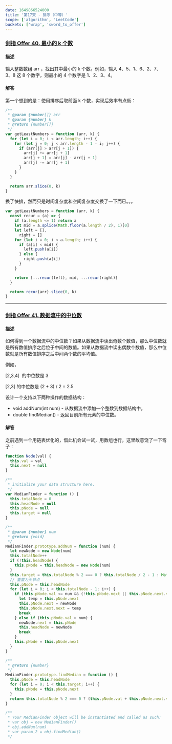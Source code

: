 ```yaml
---
date: 1649866524000
title: '第17天 - 排序（中等）'
scope: ['algorithm', 'LeetCode']
buckets: ['wrap', 'sword_to_offer']
---
```


### [剑指 Offer 40. 最小的 k 个数](https://leetcode-cn.com/problems/zui-xiao-de-kge-shu-lcof/)

#### 描述

输入整数数组 arr ，找出其中最小的 k 个数。例如，输入 4、5、1、6、2、7、3、8 这 8 个数字，则最小的 4 个数字是 1、2、3、4。

#### 解答

第一个想到的是：使用排序后取前面 k 个数，实现后效率有点低：

```javascript
/**
 * @param {number[]} arr
 * @param {number} k
 * @return {number[]}
 */
var getLeastNumbers = function (arr, k) {
  for (let i = 0; i < arr.length; i++) {
    for (let j = 0; j < arr.length - 1 - i; j++) {
      if (arr[j] > arr[j + 1]) {
        arr[j] += arr[j + 1]
        arr[j + 1] = arr[j] - arr[j + 1]
        arr[j] -= arr[j + 1]
      }
    }
  }

  return arr.slice(0, k)
}
```

换了快排，然而只是时间复杂度和空间复杂度交换了一下而已。。。

```javascript
var getLeastNumbers = function (arr, k) {
  const recur = (a) => {
    if (a.length <= 1) return a
    let mid = a.splice(Math.floor(a.length / 2), 1)[0]
    let left = [],
      right = []
    for (let i = 0; i < a.length; i++) {
      if (a[i] < mid) {
        left.push(a[i])
      } else {
        right.push(a[i])
      }
    }

    return [...recur(left), mid, ...recur(right)]
  }

  return recur(arr).slice(0, k)
}
```

---

### [剑指 Offer 41. 数据流中的中位数](https://leetcode-cn.com/problems/shu-ju-liu-zhong-de-zhong-wei-shu-lcof/)

#### 描述

如何得到一个数据流中的中位数？如果从数据流中读出奇数个数值，那么中位数就是所有数值排序之后位于中间的数值。如果从数据流中读出偶数个数值，那么中位数就是所有数值排序之后中间两个数的平均值。

例如，

[2,3,4]  的中位数是 3

[2,3] 的中位数是 (2 + 3) / 2 = 2.5

设计一个支持以下两种操作的数据结构：

- void addNum(int num) - 从数据流中添加一个整数到数据结构中。
- double findMedian() - 返回目前所有元素的中位数。

#### 解答

之前遇到一个用链表优化的，借此机会试一试，用数组也行，这里故意饶了一下弯子：

```javascript
function Node(val) {
  this.val = val
  this.next = null
}

/**
 * initialize your data structure here.
 */
var MedianFinder = function () {
  this.totalNode = 0
  this.headNode = null
  this.pNode = null
  this.target = null
}

/**
 * @param {number} num
 * @return {void}
 */
MedianFinder.prototype.addNum = function (num) {
  let newNode = new Node(num)
  this.totalNode++
  if (!this.headNode) {
    this.pNode = this.headNode = new Node(num)
  }
  this.target = this.totalNode % 2 === 0 ? this.totalNode / 2 - 1 : Math.floor(this.totalNode / 2)
  // 重置为头节点
  this.pNode = this.headNode
  for (let i = 0; i < this.totalNode - 1; i++) {
    if (this.pNode.val <= num && (!this.pNode.next || this.pNode.next.val > num)) {
      let temp = this.pNode.next
      this.pNode.next = newNode
      this.pNode.next.next = temp
      break
    } else if (this.pNode.val > num) {
      newNode.next = this.pNode
      this.headNode = newNode
      break
    }
    this.pNode = this.pNode.next
  }
}

/**
 * @return {number}
 */
MedianFinder.prototype.findMedian = function () {
  this.pNode = this.headNode
  for (let i = 0; i < this.target; i++) {
    this.pNode = this.pNode.next
  }
  return this.totalNode % 2 === 0 ? (this.pNode.val + this.pNode.next.val) / 2 : this.pNode.val
}

/**
 * Your MedianFinder object will be instantiated and called as such:
 * var obj = new MedianFinder()
 * obj.addNum(num)
 * var param_2 = obj.findMedian()
 */
```
